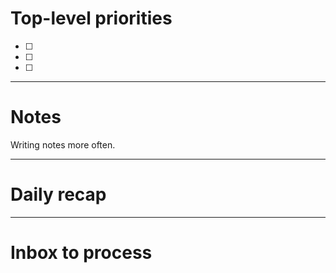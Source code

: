 # Top-level priorities
- [ ] 
- [ ] 
- [ ] 


---
# Notes

Writing notes more often. 




--- 
# Daily recap





--- 
# Inbox to process


